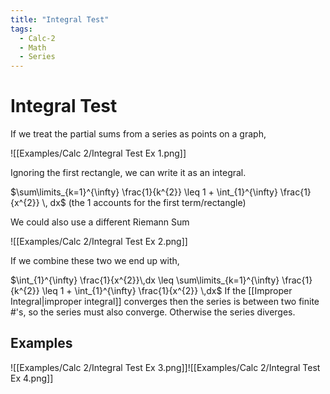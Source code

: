 ```yaml
---
title: "Integral Test"
tags:
  - Calc-2
  - Math
  - Series
---
```


# Integral Test

If we treat the partial sums from a series as points on a graph,

![[Examples/Calc 2/Integral Test Ex 1.png]]

Ignoring the first rectangle, we can write it as an integral.

$\sum\limits_{k=1}^{\infty} \frac{1}{k^{2}} \leq 1 + \int_{1}^{\infty} \frac{1}{x^{2}} \, dx$ (the 1 accounts for the first term/rectangle)

We could also use a different Riemann Sum

![[Examples/Calc 2/Integral Test Ex 2.png]]

If we combine these two we end up with,

$\int_{1}^{\infty} \frac{1}{x^{2}}\,dx \leq \sum\limits_{k=1}^{\infty} \frac{1}{k^{2}} \leq 1 + \int_{1}^{\infty} \frac{1}{x^{2}} \,dx$
If the [[Improper Integral|improper integral]] converges then the series is between two finite #'s, so the series must also converge. Otherwise the series diverges.

## Examples

![[Examples/Calc 2/Integral Test Ex 3.png]]![[Examples/Calc 2/Integral Test Ex 4.png]]
